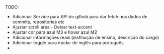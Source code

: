 TODO:

- Adicionar Service para API do github para dar fetch nos dados de commits, repositories etc
- Ajustar scroll area - Deixar text-accent
- Ajustar cor para azul M3 e hover azul M2
- Adicionar informações reais (instituição de ensino, descrição do cargo)
- Adicionar toggle para mudar de inglês para português
- 